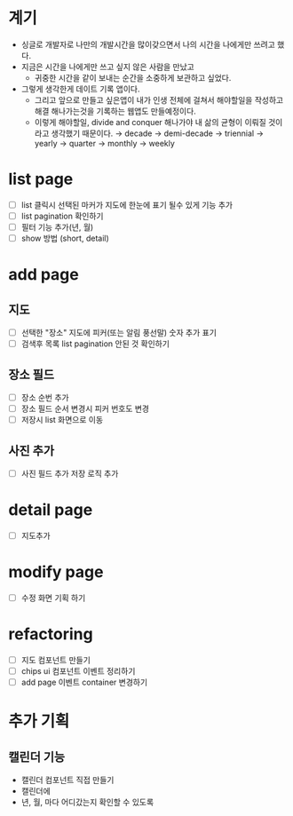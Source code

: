 # 계기

* 싱글로 개발자로 나만의 개발시간을 많이갖으면서 나의 시간을 나에게만 쓰려고 했다.
* 지금은 시간을 나에게만 쓰고 싶지 않은 사람을 만났고
  * 귀중한 시간을 같이 보내는 순간을 소중하게 보관하고 싶었다.
* 그렇게 생각한게 데이트 기록 앱이다.
  * 그리고 앞으로 만들고 싶은앱이 내가 인생 전체에 걸쳐서 해야할일을 작성하고 해결 해나가는것을 기록하는 웹앱도 만들예정이다.
  * 이렇게 해야할일, divide and conquer 해나가야 내 삶의 균형이 이뤄질 것이라고 생각했기 때문이다.
  → decade → demi-decade → triennial
  → yearly
  → quarter → monthly → weekly

# list page

* [ ] list 클릭시 선택된 마커가 지도에 한눈에 표기 될수 있게 기능 추가
* [ ] list pagination 확인하기
* [ ] 필터 기능 추가(년, 월)
* [ ] show 방법 (short, detail)

# add page

## 지도

* [ ] 선택한 "장소" 지도에 피커(또는 알림 풍선말) 숫자 추가 표기
* [ ] 검색후 목록 list pagination 안된 것 확인하기

## 장소 필드

* [ ] 장소 순번 추가
* [ ] 장소 필드 순서 변경시 피커 번호도 변경
* [ ] 저장시 list 화면으로 이동

## 사진 추가

* [ ] 사진 필드 추가 저장 로직 추가

# detail page

* [ ] 지도추가

# modify page

* [ ] 수정 화면 기획 하기
  
# refactoring

* [ ] 지도 컴포넌트 만들기
* [ ] chips ui 컴포넌트 이벤트 정리하기
* [ ] add page 이벤트 container 변경하기

# 추가 기획

##

## 캘린더 기능

* 캘린더 컴포넌트 직접 만들기
* 캘린더에
* 년, 월, 마다 어디갔는지 확인할 수 있도록
